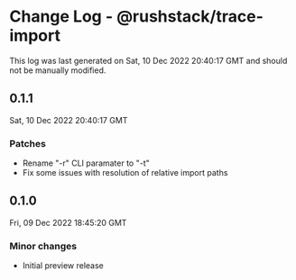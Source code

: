 # Change Log - @rushstack/trace-import

This log was last generated on Sat, 10 Dec 2022 20:40:17 GMT and should not be manually modified.

## 0.1.1
Sat, 10 Dec 2022 20:40:17 GMT

### Patches

- Rename "-r" CLI paramater to "-t"
- Fix some issues with resolution of relative import paths

## 0.1.0
Fri, 09 Dec 2022 18:45:20 GMT

### Minor changes

- Initial preview release


